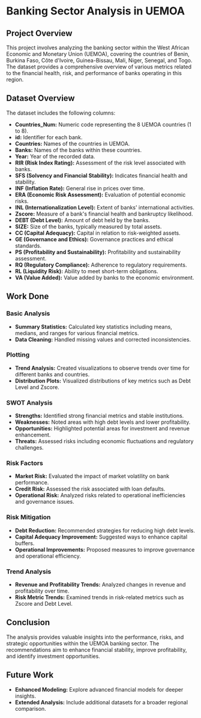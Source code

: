 # Banking Sector Analysis in UEMOA

## Project Overview

This project involves analyzing the banking sector within the West African Economic and Monetary Union (UEMOA), covering the countries of Benin, Burkina Faso, Côte d'Ivoire, Guinea-Bissau, Mali, Niger, Senegal, and Togo. The dataset provides a comprehensive overview of various metrics related to the financial health, risk, and performance of banks operating in this region.

## Dataset Overview

The dataset includes the following columns:

- **Countries_Num:** Numeric code representing the 8 UEMOA countries (1 to 8).
- **id:** Identifier for each bank.
- **Countries:** Names of the countries in UEMOA.
- **Banks:** Names of the banks within these countries.
- **Year:** Year of the recorded data.
- **RIR (Risk Index Rating):** Assessment of the risk level associated with banks.
- **SFS (Solvency and Financial Stability):** Indicates financial health and stability.
- **INF (Inflation Rate):** General rise in prices over time.
- **ERA (Economic Risk Assessment):** Evaluation of potential economic risks.
- **INL (Internationalization Level):** Extent of banks' international activities.
- **Zscore:** Measure of a bank's financial health and bankruptcy likelihood.
- **DEBT (Debt Level):** Amount of debt held by the banks.
- **SIZE:** Size of the banks, typically measured by total assets.
- **CC (Capital Adequacy):** Capital in relation to risk-weighted assets.
- **GE (Governance and Ethics):** Governance practices and ethical standards.
- **PS (Profitability and Sustainability):** Profitability and sustainability assessment.
- **RQ (Regulatory Compliance):** Adherence to regulatory requirements.
- **RL (Liquidity Risk):** Ability to meet short-term obligations.
- **VA (Value Added):** Value added by banks to the economic environment.

## Work Done

### Basic Analysis

- **Summary Statistics:** Calculated key statistics including means, medians, and ranges for various financial metrics.
- **Data Cleaning:** Handled missing values and corrected inconsistencies.

### Plotting

- **Trend Analysis:** Created visualizations to observe trends over time for different banks and countries.
- **Distribution Plots:** Visualized distributions of key metrics such as Debt Level and Zscore.

### SWOT Analysis

- **Strengths:** Identified strong financial metrics and stable institutions.
- **Weaknesses:** Noted areas with high debt levels and lower profitability.
- **Opportunities:** Highlighted potential areas for investment and revenue enhancement.
- **Threats:** Assessed risks including economic fluctuations and regulatory challenges.

### Risk Factors

- **Market Risk:** Evaluated the impact of market volatility on bank performance.
- **Credit Risk:** Assessed the risk associated with loan defaults.
- **Operational Risk:** Analyzed risks related to operational inefficiencies and governance issues.

### Risk Mitigation

- **Debt Reduction:** Recommended strategies for reducing high debt levels.
- **Capital Adequacy Improvement:** Suggested ways to enhance capital buffers.
- **Operational Improvements:** Proposed measures to improve governance and operational efficiency.

### Trend Analysis

- **Revenue and Profitability Trends:** Analyzed changes in revenue and profitability over time.
- **Risk Metric Trends:** Examined trends in risk-related metrics such as Zscore and Debt Level.

## Conclusion

The analysis provides valuable insights into the performance, risks, and strategic opportunities within the UEMOA banking sector. The recommendations aim to enhance financial stability, improve profitability, and identify investment opportunities.

## Future Work

- **Enhanced Modeling:** Explore advanced financial models for deeper insights.
- **Extended Analysis:** Include additional datasets for a broader regional comparison.


